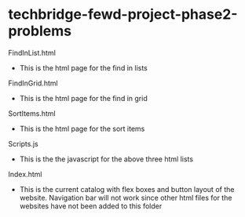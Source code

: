 # techbridge-fewd-project-phase2-problems



FindInList.html
* This is the html page for the find in lists

FindInGrid.html
* This is the html page for the find in grid

SortItems.html
* This is the html page for the sort items 

Scripts.js
* This is the the javascript for the above three html lists 

Index.html
* This is the current catalog with flex boxes and button layout of the website. Navigation bar will not work since other html files for the websites have not been added to this folder
 